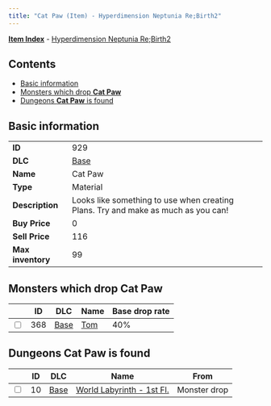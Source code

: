 ```yaml
---
title: "Cat Paw (Item) - Hyperdimension Neptunia Re;Birth2"
---
```


[**Item Index**](/neptunia/rb2/item/index.html) - [Hyperdimension Neptunia Re;Birth2](/neptunia/rb2)

## Contents

- [Basic information](#basic-information)
- [Monsters which drop **Cat Paw**](#monsters-which-drop-cat-paw)
- [Dungeons **Cat Paw** is found](#dungeons-cat-paw-is-found)

## Basic information

|   |   |
| -- | -- |
| **ID** | 929 |
| **DLC** | [Base](/neptunia/rb2/dlc/0-base.html) |
| **Name** | Cat Paw |
| **Type** | Material |
| **Description** | Looks like something to use when creating Plans. Try and make as much as you can! |
| **Buy Price** | 0 |
| **Sell Price** | 116 |
| **Max inventory** | 99 |

## Monsters which drop **Cat Paw**

|    | ID | DLC | Name | Base drop rate |
| -- | -- | --- | ---- | -------------- |
| <input type="checkbox" id="rb2-monster-0-368" class="trackbox" /> | 368 | [Base](/neptunia/rb2/dlc/0-base.html) | [Tom](/neptunia/rb2/monster/0-368-tom.html) | 40% |

## Dungeons **Cat Paw** is found

|    | ID | DLC | Name | From |
| -- | -- | --- | ---- | ---- |
| <input type="checkbox" id="rb2-dungeon-0-10" class="trackbox" /> | 10 | [Base](/neptunia/rb2/dlc/0-base.html) | [World Labyrinth - 1st Fl.](/neptunia/rb2/dungeon/0-10-world-labyrinth-1st-fl.html) | Monster drop |